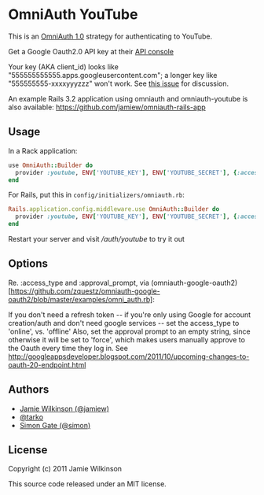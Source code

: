 OmniAuth YouTube
================

This is an [OmniAuth 1.0](https://github.com/intridea/omniauth) strategy for authenticating to YouTube.

Get a Google Oauth2.0 API key at their [API console](https://code.google.com/apis/console/)

Your key (AKA client_id) looks like "555555555555.apps.googleusercontent.com"; a longer key like "555555555-xxxxyyyzzz"
won't work. See [this issue](https://github.com/zquestz/omniauth-google-oauth2/issues/10#issuecomment-5720475) for discussion.

An example Rails 3.2 application using omniauth and omniauth-youtube is also available:
<https://github.com/jamiew/omniauth-rails-app>


Usage
-----

In a Rack application:

```ruby
use OmniAuth::Builder do
  provider :youtube, ENV['YOUTUBE_KEY'], ENV['YOUTUBE_SECRET'], {:access_type => 'online', :approval_prompt => ''}
end
```

For Rails, put this in `config/initializers/omniauth.rb`:

```ruby
Rails.application.config.middleware.use OmniAuth::Builder do
  provider :youtube, ENV['YOUTUBE_KEY'], ENV['YOUTUBE_SECRET'], {:access_type => 'online', :approval_prompt => ''}
end
```

Restart your server and visit */auth/youtube* to try it out

Options
-------

Re. :access_type and :approval_prompt, via (omniauth-google-oauth2)[https://github.com/zquestz/omniauth-google-oauth2/blob/master/examples/omni_auth.rb]:

If you don't need a refresh token -- if you're only using Google for account creation/auth and don't need google services -- set the access_type to 'online', vs. 'offline'
Also, set the approval prompt to an empty string, since otherwise it will be set to 'force', which makes users manually approve to the Oauth every time they log in.
See <http://googleappsdeveloper.blogspot.com/2011/10/upcoming-changes-to-oauth-20-endpoint.html>



Authors
-------

* [Jamie Wilkinson (@jamiew)](https://github.com/jamiew)
* [@tarko](https://github.com/tarko)
* [Simon Gate (@simon)](https://github.com/simon)


License
-------

Copyright (c) 2011 Jamie Wilkinson

This source code released under an MIT license.
